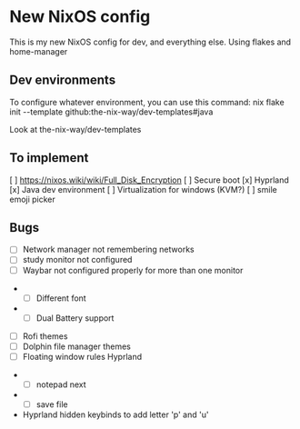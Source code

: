 # New NixOS config 

This is my new NixOS config for dev, and everything else. Using flakes and home-manager

## Dev environments
To configure whatever environment, you can use this command: 
nix flake init --template github:the-nix-way/dev-templates#java

Look at the-nix-way/dev-templates

## To implement
[ ] https://nixos.wiki/wiki/Full_Disk_Encryption
[ ] Secure boot
[x] Hyprland
[x] Java dev environment
[ ] Virtualization for windows (KVM?)
[ ] smile emoji picker

## Bugs

- [ ] Network manager not remembering networks
- [ ] study monitor not configured
- [ ] Waybar not configured properly for more than one monitor
- - [ ] Different font 
- - [ ] Dual Battery support
- [ ] Rofi themes
- [ ] Dolphin file manager themes
- [ ] Floating window rules Hyprland
- - [ ] notepad next
- - [ ] save file
- Hyprland hidden keybinds to add letter 'p' and 'u'
